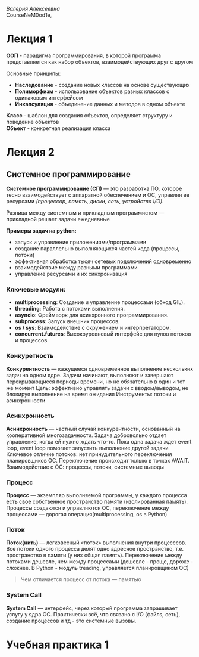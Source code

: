 _Валерия Алексеевна_  
CourseNeM0od1e,
# Лекция 1
**ООП** - парадигма программирования, в которой программа представляется как набор объектов, взаимодействующих друг с другом  
  
Основные принципы:
- **Наследование** - создание новых классов на основе существующих  
- **Полиморфизм** - использование объектов разных классов с одинаковым интерфейсом   
- **Инкапсуляция** - объединение данных и методов в одном объекте  
  
**Класс** - шаблон для создания объектов, определяет структуру и поведение объектов  
**Объект** - конкретная реализация класса  
  
# Лекция 2
## Системное программирование
**Системное программирование (СП)** —  это разработка ПО, которое тесно взаимодействует с аппаратной обеспечением и ОС, управляя ее ресурсами *(процессор, память, диски, сеть, устройства I/O)*.  
  
Разница между системным и прикладным программистом — прикладной решает задачи ежедневные  
  
**Примеры задач на python:**
- запуск и управление приложениями/программами
- создание параллельно выполняющихся частей кода (процессы, потоки)
- эффективная обработка тысяч сетевых подключений одновременно
- взаимодействие между разными программами 
- управление ресурсами и их синхронизация  
  
### Ключевые модули:
- **multiprocessing**: Создание и управление
процессами (обход GIL).
- **threading**: Работа с потоками выполнения.
- **asyncio**: Фреймворк для асинхронного
программирования.
- **subprocess**: Запуск внешних процессов.
- **os / sys**: Взаимодействие с окружением и
интерпретатором.
- **concurrent.futures**: Высокоуровневый
интерфейс для пулов потоков и процессов.
### Конкуретность
**Конкурентность** — кажущееся одновременное выполнение нескольких задач на одном ядре. Задачи начинают, выполняют и завершают перекрывающиеся периоды времени, но не обязательно в один и тот же момент
Цель: эффективно управлять задачи с вводом/выводом, не блокируя выполнение на время ожидания
Инструменты: потоки и асинхронности

### Асинхронность
**Асинхронность** — частный случай конкурентности, основанный на кооперативной многозадачности. Задача добровольно отдает управление, когда ей нужно ждать что-то. Пока одна задача ждет event loop,  event loop помогает запустить выполнение другой задачи
Ключевое отличие потоков: нет принудительного переключения планировщиков ОС. Переключение происходит только в точках AWAIT.
Взаимодействие с ОС: процессы, потоки, системные выводы

### Процесс
**Процесс** — экземпляр выполняемой программы, у каждого процесса есть свое собственное пространство памяти (изолированная память). Процессы создаются и управляются ОС, переключение между процессами — дорогая операция(multiprocessing, os в Python)

### Поток
**Поток(нить)** — легковесный «поток» выполнения внутри процесссов. Все потоки одного процесса делят одно адресное пространство, т.е. пространство в памяти (у них общая память). Переключение между потоками дешевле, чем между процессами (дешевле - проще, дороже - сложнее. В Python - модуль treading, управляется планировщиком ОС)
  
> Чем отличается процесс от потока — памятью

### System Call
**System Call** — интерфейс, через который программа запрашивает услугу у ядра ОС. 
Практически всё, что связано с I/O (файлs, сеть), создание процессов и тд - это системные вызовы.

# Учебная практика 1